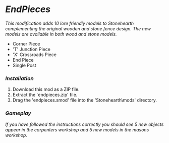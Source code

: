# _EndPieces_

_This modification adds 10 lore friendly models to Stonehearth complementing the original wooden and stone fence design. The new models are available in both wood and stone models._
- Corner Piece
- 'T' Junction Piece
- 'X' Crossroads Piece
- End Piece
- Single Post

### _Installation_

1. Download this mod as a ZIP file.
2. Extract the `endpieces.zip' file.
3. Drag the 'endpieces.smod' file into the 'Stonehearth\mods' directory.

### _Gameplay_

_If you have followed the instructions correctly you should see 5 new objects appear in the carpenters workshop and 5 new models in the masons workshop._
